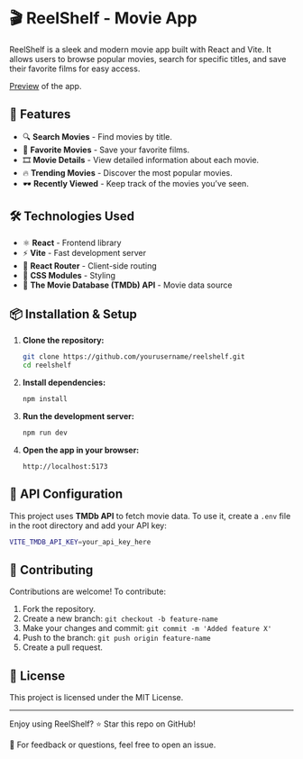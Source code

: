# 🎬 ReelShelf - Movie App

ReelShelf is a sleek and modern movie app built with React and Vite. It allows users to browse popular movies, search for specific titles, and save their favorite films for easy access.

[Preview](https://echoisonline.github.io/reelshelf/
) of the app.

## 🚀 Features

- 🔍 **Search Movies** - Find movies by title.
- 🌟 **Favorite Movies** - Save your favorite films.
- 🎞 **Movie Details** - View detailed information about each movie.
- 🔥 **Trending Movies** - Discover the most popular movies.
- 🕶 **Recently Viewed** - Keep track of the movies you’ve seen.

## 🛠 Technologies Used

- ⚛ **React** - Frontend library
- ⚡ **Vite** - Fast development server
- 🔗 **React Router** - Client-side routing
- 🎨 **CSS Modules** - Styling
- 🍿 **The Movie Database (TMDb) API** - Movie data source

## 📦 Installation & Setup

1. **Clone the repository:**
   ```sh
   git clone https://github.com/yourusername/reelshelf.git
   cd reelshelf
   ```
2. **Install dependencies:**
   ```sh
   npm install
   ```
3. **Run the development server:**
   ```sh
   npm run dev
   ```
4. **Open the app in your browser:**
   ```
   http://localhost:5173
   ```

## 🔑 API Configuration

This project uses **TMDb API** to fetch movie data. To use it, create a `.env` file in the root directory and add your API key:

```sh
VITE_TMDB_API_KEY=your_api_key_here
```

## 🤝 Contributing

Contributions are welcome! To contribute:

1. Fork the repository.
2. Create a new branch: `git checkout -b feature-name`
3. Make your changes and commit: `git commit -m 'Added feature X'`
4. Push to the branch: `git push origin feature-name`
5. Create a pull request.

## 📜 License

This project is licensed under the MIT License.

---

Enjoy using ReelShelf? ⭐ Star this repo on GitHub!

📩 For feedback or questions, feel free to open an issue.

